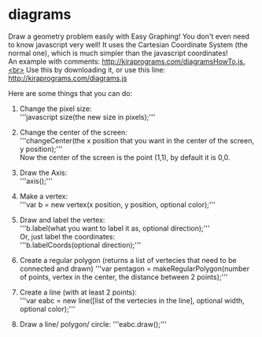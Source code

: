 # diagrams
Draw a geometry problem easily with Easy Graphing! You don't even need to know javascript very well! It uses the Cartesian Coordinate System (the normal one), which is much simpler than the javascript coordinates! <br>
An example with comments:
http://kiraprograms.com/diagramsHowTo.js.<br>
Use this by downloading it, or use this line: http://kiraprograms.com/diagrams.js

Here are some things that you can do:
1. Change the pixel size: <br>
'''javascript
size(the new size in pixels);'''

2. Change the center of the screen:<br>
'''changeCenter(the x position that you want in the center of the screen, y position);''' <br>
Now the center of the screen is the point (1,1), by default it is 0,0.

3. Draw the Axis: <br>
'''axis();'''

4. Make a vertex:<br>
'''var b = new vertex(x position, y position, optional color);'''

5. Draw and label the vertex:<br>
'''b.label(what you want to label it as, optional direction);'''<br>
Or, just label the coordinates: <br>
'''b.labelCoords(optional direction);'''

6. Create a regular polygon (returns a list of vertecies that need to be connected and drawn)
'''var pentagon = makeRegularPolygon(number of points, vertex in the center, the distance between 2 points);'''

7. Create a line (with at least 2 points):<br>
'''var eabc = new line([list of the vertecies in the line], optional width, optional color);'''

8. Draw a line/ polygon/ circle:
'''eabc.draw();'''
